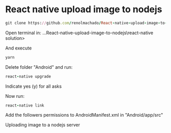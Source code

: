# React native upload image to nodejs

```ruby
git clone https://github.com/renolmachado/React-native-upload-image-to-nodejs.git
```
Open terminal in: ...React-native-upload-image-to-nodejs\react-native solution>

And execute 

```ruby
yarn
```

Delete folder "Android" and run:

```ruby
react-native upgrade
```

Indicate yes (y) for all asks

Now run:
```ruby
react-native link
```
Add the followers permissions to AndroidManifest.xml in "Android/app/src"

  <uses-permission android:name="android.permission.SYSTEM_ALERT_WINDOW"/>
  <uses-permission android:name="android.permission.CAMERA" />


Uploading image to a nodejs server 
